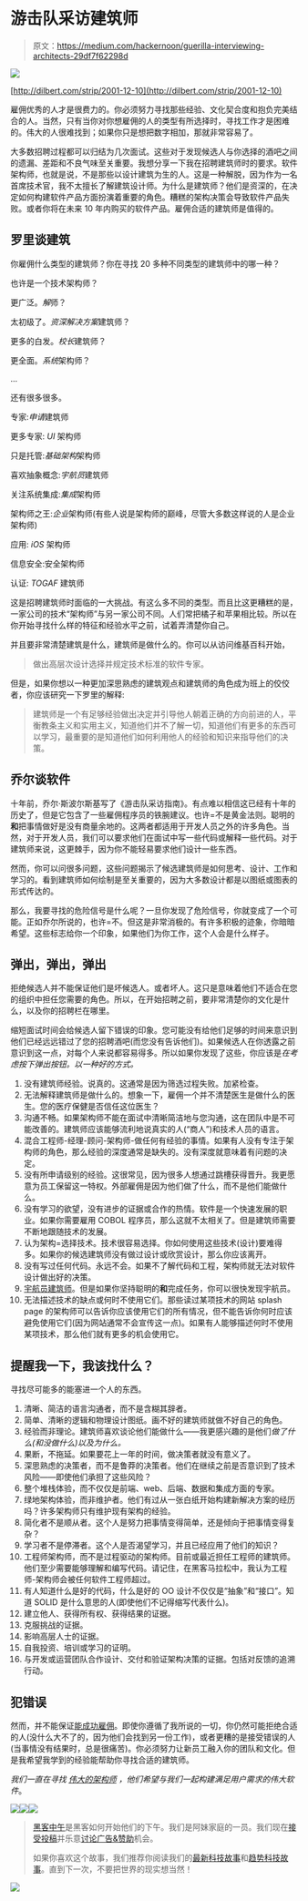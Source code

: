 # 游击队采访建筑师

> 原文：<https://medium.com/hackernoon/guerilla-interviewing-architects-29df7f62298d>

![](img/0f4cfa084ffa99d1bffd13f343d278e4.png)

[http://dilbert.com/strip/2001-12-10](http://dilbert.com/strip/2001-12-10)

雇佣优秀的人才是很费力的。你必须努力寻找那些经验、文化契合度和抱负完美结合的人。当然，只有当你对你想雇佣的人的类型有所选择时，寻找工作才是困难的。伟大的人很难找到；如果你只是想把数字相加，那就非常容易了。

大多数招聘过程都可以归结为几次面试。这些对于发现候选人与你选择的酒吧之间的遗漏、差距和不良气味至关重要。我想分享一下我在招聘建筑师时的要求。软件架构师，也就是说，不是那些以设计建筑为生的人。这是一种解脱，因为作为一名首席技术官，我不太擅长了解建筑设计师。为什么是建筑师？他们是资深的，在决定如何构建软件产品方面扮演着重要的角色。糟糕的架构决策会导致软件产品失败。或者你将在未来 10 年内购买的软件产品。雇佣合适的建筑师是值得的。

## 罗里谈建筑

你雇佣什么类型的建筑师？你在寻找 20 多种不同类型的建筑师中的哪一种？

也许是一个技术架构师？

更广泛。*解*师？

太初级了。*资深解决方案*建筑师？

更多的白发。*校长*建筑师？

更全面。*系统*架构师？

…

还有很多很多。

专家:*申请*建筑师

更多专家: *UI* 架构师

只是托管:*基础架构*架构师

喜欢抽象概念:*宇航员*建筑师

关注系统集成:*集成*架构师

架构师之王:*企业*架构师(有些人说是架构师的巅峰，尽管大多数这样说的人是企业架构师)

应用: *iOS* 架构师

信息安全:安全架构师

认证: *TOGAF* 建筑师

这是招聘建筑师时面临的一大挑战。有这么多不同的类型。而且比这更糟糕的是，一家公司的技术“架构师”与另一家公司不同。人们常把橘子和苹果相比较。所以在你开始寻找什么样的特征和经验水平之前，试着弄清楚你自己。

并且要非常清楚建筑是什么，建筑师是做什么的。你可以从访问维基百科开始，

> 做出高层次设计选择并规定技术标准的软件专家。

但是，如果你想以一种更加深思熟虑的建筑观点和建筑师的角色成为班上的佼佼者，你应该研究一下罗里的解释:

> 建筑师是一个有足够经验做出决定并引导他人朝着正确的方向前进的人，平衡教条主义和实用主义，知道他们并不了解一切，知道他们有更多的东西可以学习，最重要的是知道他们如何利用他人的经验和知识来指导他们的决策。

## 乔尔谈软件

十年前，乔尔·斯波尔斯基写了《游击队采访指南》。有点难以相信这已经有十年的历史了，但是它包含了一些雇佣程序员的铁腕建议。也许=不是黄金法则。聪明的**和**把事情做好是没有商量余地的。这两者都适用于开发人员之外的许多角色。当然，对于开发人员，我们可以要求他们在面试中写一些代码或解释一些代码。对于建筑师来说，这更棘手，因为你不能轻易要求他们设计一些东西。

然而，你可以问很多问题，这些问题揭示了候选建筑师是如何思考、设计、工作和学习的。看到建筑师如何绘制是至关重要的，因为大多数设计都是以图纸或图表的形式传达的。

那么，我要寻找的危险信号是什么呢？一旦你发现了危险信号，你就变成了一个可能。正如乔尔所说的，也许=不。但这是非常消极的。有许多积极的迹象，你暗暗希望。这些标志给你一个印象，如果他们为你工作，这个人会是什么样子。

## 弹出，弹出，弹出

拒绝候选人并不能保证他们是坏候选人。或者坏人。这只是意味着他们不适合在您的组织中担任您需要的角色。所以，在开始招聘之前，要非常清楚你的文化是什么，以及你的招聘栏在哪里。

缩短面试时间会给候选人留下错误的印象。您可能没有给他们足够的时间来意识到他们已经远远错过了您的招聘酒吧(而您没有告诉他们)。如果候选人在你透露之前意识到这一点，对每个人来说都容易得多。所以如果你发现了这些，你应该是*在考虑按下弹出按钮。以一种好的方式。*

1.  没有建筑师经验。说真的。这通常是因为筛选过程失败。加紧检查。
2.  无法解释建筑师是做什么的。想象一下，雇佣一个并不清楚医生是做什么的医生。您的医疗保健是否信任这位医生？
3.  沟通不畅。如果架构师不能在面试中清晰简洁地与您沟通，这在团队中是不可能改善的。建筑师应该能够流利地说真实的人(“商人”)和技术人员的语言。
4.  混合工程师-经理-顾问-架构师-做任何有经验的事情。如果有人没有专注于架构师的角色，那么经验的深度通常是缺失的。没有深度就意味着有问题的决定。
5.  没有所申请级别的经验。这很常见，因为很多人想通过跳槽获得晋升。我更愿意为员工保留这一特权。外部雇佣是因为他们做了什么，而不是他们能做什么。
6.  没有学习的欲望，没有进步的证据或合作的热情。软件是一个快速发展的职业。如果你需要雇用 COBOL 程序员，那么这就不太相关了。但是建筑师需要不断地跟随技术的发展。
7.  认为架构=选择技术。技术很容易选择。你如何使用这些技术(设计)要难得多。如果你的候选建筑师没有做过设计或欣赏设计，那么你应该离开。
8.  没有写过任何代码。永远不会。如果不了解代码和工程，架构师就无法对软件设计做出好的决策。
9.  [宇航员建筑师](https://www.google.co.uk/url?sa=t&rct=j&q=&esrc=s&source=web&cd=1&cad=rja&uact=8&ved=0ahUKEwiuxOn-jajKAhXFQBQKHQ18CoIQFggfMAA&url=http%3A%2F%2Fwww.joelonsoftware.com%2Farticles%2Ffog0000000018.html&usg=AFQjCNE8iv0rimNRXVJQIKVsF7bbUBGzCQ&sig2=gX1lvpf1uJDaKoZD4i_JYQ)。但是如果你坚持聪明的**和**完成任务，你可以很快发现宇航员。
10.  无法描述技术的缺点或何时不使用它们。那些读过某项技术的网站 splash page 的架构师可以告诉你应该使用它们的所有情况，但不能告诉你何时应该避免使用它们(因为网站通常不会宣传这一点)。如果有人能够描述何时不使用某项技术，那么他们就有更多的机会使用它。

## 提醒我一下，我该找什么？

寻找尽可能多的能塞进一个人的东西。

1.  清晰、简洁的语言沟通者，而不是含糊其辞者。
2.  简单、清晰的逻辑和物理设计图纸。画不好的建筑师就做不好自己的角色。
3.  经验而非理论。建筑师喜欢谈论他们能做什么——我更感兴趣的是他们*做了什么(和没做什么)以及为什么。*
4.  果断，不拖延。如果要花上一年的时间，做决策者就没有意义了。
5.  深思熟虑的决策者，而不是鲁莽的决策者。他们在继续之前是否意识到了技术风险——即使他们承担了这些风险？
6.  整个堆栈体验，而不仅仅是前端、web、后端、数据和集成方面的专家。
7.  绿地架构体验，而非维护者。他们有过从一张白纸开始构建新解决方案的经历吗？许多架构师只有维护现有架构的经验。
8.  简化者不是顺从者。这个人是努力把事情变得简单，还是倾向于把事情变得复杂？
9.  学习者不是停滞者。这个人是否渴望学习，并且已经应用了他们的知识？
10.  工程师架构师，而不是过程驱动的架构师。目前或最近担任工程师的建筑师。他们至少需要能够理解和编写代码。请记住，在黑客马拉松中，我认为工程师-架构师会被任何软件工程师超过。
11.  有人知道什么是好的代码，什么是好的 OO 设计不仅仅是“抽象”和“接口”。知道 SOLID 是什么意思的人(即使他们不记得缩写代表什么)。
12.  建立他人、获得所有权、获得结果的证据。
13.  克服挑战的证据。
14.  影响高层人士的证据。
15.  自我投资、培训或学习的证明。
16.  与开发或运营团队合作设计、交付和验证架构决策的证据。包括对反馈的追溯行动。

## 犯错误

然而，并不能保证[能成功雇佣](https://goo.gl/jCjaTM)。即使你遵循了我所说的一切，你仍然可能拒绝合适的人(没什么大不了的，因为他们会找到另一份工作)，或者更糟的是接受错误的人(当事情没有结果时，总是很痛苦)。你必须努力让新员工融入你的团队和文化。但是我希望我学到的经验能帮助你寻找合适的建筑师。

*我们一直在寻找* [*伟大的架构师*](https://www.kainos.com/careers/professionals/) *，他们希望与我们一起构建满足用户需求的伟大软件*。

[![](img/50ef4044ecd4e250b5d50f368b775d38.png)](http://bit.ly/HackernoonFB)[![](img/979d9a46439d5aebbdcdca574e21dc81.png)](https://goo.gl/k7XYbx)[![](img/2930ba6bd2c12218fdbbf7e02c8746ff.png)](https://goo.gl/4ofytp)

> [黑客中午](http://bit.ly/Hackernoon)是黑客如何开始他们的下午。我们是阿妹家庭的一员。我们现在[接受投稿](http://bit.ly/hackernoonsubmission)并乐意[讨论广告&赞助](mailto:partners@amipublications.com)机会。
> 
> 如果你喜欢这个故事，我们推荐你阅读我们的[最新科技故事](http://bit.ly/hackernoonlatestt)和[趋势科技故事](https://hackernoon.com/trending)。直到下一次，不要把世界的现实想当然！

[![](img/be0ca55ba73a573dce11effb2ee80d56.png)](https://goo.gl/Ahtev1)